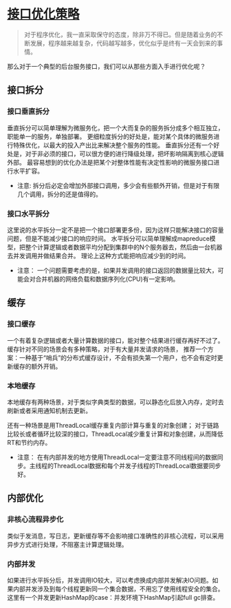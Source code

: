#  [接口优化策略](https://www.cnblogs.com/kimyeee/p/8075149.html)

> 对于程序优化，我一直采取保守的态度，除非万不得已。但是随着业务的不断发展，程序越来越复杂，代码越写越多，优化似乎是终有一天会到来的事情。

那么对于一个典型的后台服务接口，我们可以从那些方面入手进行优化呢？

## 接口拆分

### 接口垂直拆分

垂直拆分可以简单理解为微服务化，把一个大而复杂的服务拆分成多个相互独立，职能单一的服务，单独部署。
更细粒度拆分的好处是，能对某个具体的微服务进行特殊优化，以最大的投入产出比来解决整个服务的性能。
垂直拆分还有一个好处是，对于非必须的接口，可以很方便的进行降级处理，把坏影响隔离到核心逻辑外部。
最容易想到的优化办法是把某个对整体性能有决定性影响的微服务接口进行水平扩容。

  * 注意: 拆分后必定会增加外部接口调用，多少会有些额外开销，但是对于有限几个调用，拆分的还是值得的。

### 接口水平拆分

这里说的水平拆分一定不是把一个接口部署更多份，因为这样只能解决接口的容量问题，但是不能减少接口的响应时间。
水平拆分可以简单理解成mapreduce模型，把整个计算逻辑或者数据平均分配到集群中的N个服务器去，然后由一台机器去并发调用并做结果合并。
理论上这种方式能把响应减少到的时间。

  * 注意： 一个问题需要考虑的是，如果并发调用的接口返回的数据量比较大，可能会对合并机器的网络负载和数据序列化(CPU)有一定影响。

## 缓存

### 接口缓存

一个有着复杂逻辑或者大量计算数据的接口，能对整个结果进行缓存再好不过了。缓存针对不同的场景会有多种策略，对于有大量并发请求的场景，
推荐一个方案：一种基于“哨兵”的分布式缓存设计，不会有损失第一个用户，也不会有定时更新缓存的额外开销。

### 本地缓存

本地缓存有两种场景，对于类似字典类型的数据，可以静态化后放入内存，定时去刷新或者采用通知机制去更新。

还有一种场景是用ThreadLocal缓存重复内部计算与重复的对象创建；
对于链路比较长或者循环比较深的接口，ThreadLocal减少重复计算和对象创建，从而降低RT和节约内存。

  * 注意： 在有内部并发的地方使用ThreadLocal一定要注意不同线程间的数据同步。主线程的ThreadLocal数据和每个并发子线程的ThreadLocal数据要同步好。

## 内部优化

### 非核心流程异步化

类似于发消息，写日志，更新缓存等不会影响接口准确性的非核心流程，可以采用异步方式进行处理，不阻塞主计算逻辑处理。

### 内部并发

如果进行水平拆分后，并发调用IO较大，可以考虑换成内部并发解决IO问题。如果内部并发涉及到每个线程更新同一个集合数据，不用忘了使用线程安全的集合。
这里有一个并发更新HashMap的case：并发环境下HashMap引起full gc排查。